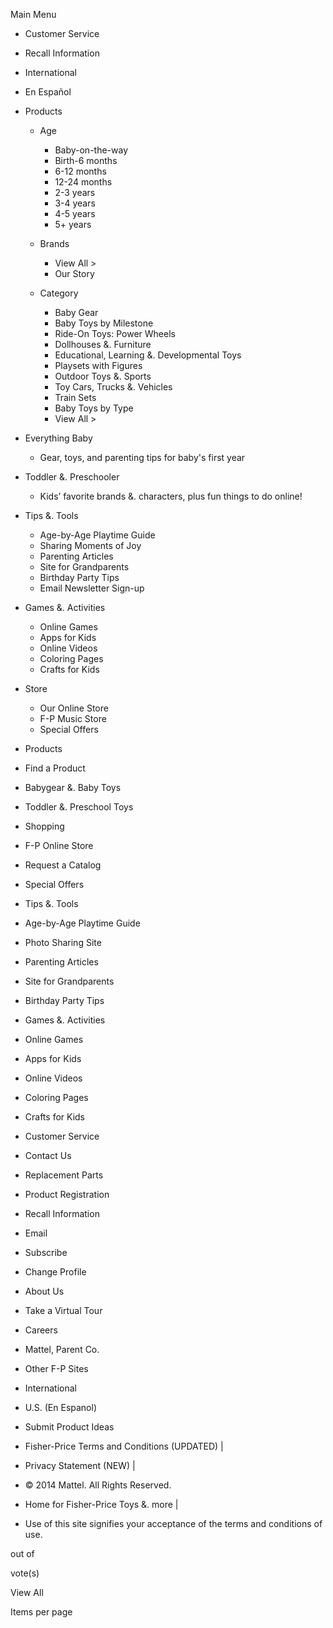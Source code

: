 Main Menu

*   Customer Service
*   Recall Information
*   International
*   En Español

*   Products
    *   Age
        *   Baby-on-the-way
        *   Birth-6 months
        *   6-12 months
        *   12-24 months
        *   2-3 years
        *   3-4 years
        *   4-5 years
        *   5+ years
    *   Brands
        
        *   View All >
        *   Our Story
    *   Category
        *   Baby Gear
        *   Baby Toys by Milestone
        *   Ride-On Toys: Power Wheels
        *   Dollhouses &. Furniture
        *   Educational, Learning &. Developmental Toys
        *   Playsets with Figures
        *   Outdoor Toys &. Sports
        *   Toy Cars, Trucks &. Vehicles
        *   Train Sets
        *   Baby Toys by Type
        *   View All >

*   Everything Baby
    *   Gear, toys, and parenting tips for baby's first year

*   Toddler &. Preschooler
    *   Kids’ favorite brands &. characters, plus fun things to do online!

*   Tips &. Tools
    *   Age-by-Age Playtime Guide
    *   Sharing Moments of Joy
    *   Parenting Articles
    *   Site for Grandparents
    *   Birthday Party Tips
    *   Email Newsletter Sign-up

*   Games &. Activities
    *   Online Games
    *   Apps for Kids
    *   Online Videos
    *   Coloring Pages
    *   Crafts for Kids

*   Store
    *   Our Online Store
    *   F-P Music Store
    *   Special Offers

*   Products
*   Find a Product
*   Babygear &. Baby Toys
*   Toddler &. Preschool Toys

*   Shopping
*   F-P Online Store
*   Request a Catalog
*   Special Offers

*   Tips &. Tools
*   Age-by-Age Playtime Guide
*   Photo Sharing Site
*   Parenting Articles
*   Site for Grandparents
*   Birthday Party Tips

*   Games &. Activities
*   Online Games
*   Apps for Kids
*   Online Videos
*   Coloring Pages
*   Crafts for Kids

*   Customer Service
*   Contact Us
*   Replacement Parts
*   Product Registration
*   Recall Information

*   Email
*   Subscribe
*   Change Profile

*   About Us
*   Take a Virtual Tour
*   Careers
*   Mattel, Parent Co.

*   Other F-P Sites
*   International
*   U.S. (En Espanol)
*   Submit Product Ideas

*   Fisher-Price Terms and Conditions (UPDATED) |
*   Privacy Statement (NEW) |
*   © 2014 Mattel. All Rights Reserved.

*   Home for Fisher-Price Toys &. more |
*   Use of this site signifies your acceptance of the terms and conditions of use.

out of

vote(s)

View All

Items per page